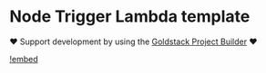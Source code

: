 # Node Trigger Lambda template

❤️ Support development by using the [Goldstack Project Builder](https://goldstack.party) ❤️

[!embed](../../../docs/docs/templates/lambda-node-trigger/index.md)
